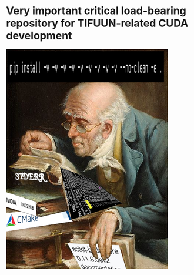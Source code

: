 # Very important critical load-bearing repository for TIFUUN-related CUDA development

![](png/debugging-pip-builds.png)

